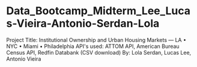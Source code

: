 # Data_Bootcamp_Midterm_Lee_Lucas-Vieira-Antonio-Serdan-Lola
Project Title: Institutional Ownership and Urban Housing Markets — LA • NYC • Miami • Philadelphia  API's used: ATTOM API, American Bureau Census API, Redfin Databank (CSV download)  By: Lola Serdan, Lucas Lee, Antonio Vieira 
